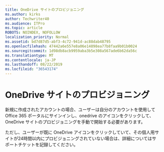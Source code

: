 ```yaml
---
title: OneDrive サイトのプロビジョニング
ms.author: kirks
author: Techwriter40
ms.audience: ITPro
ms.topic: article
ROBOTS: NOINDEX, NOFOLLOW
localization_priority: Normal
ms.assetid: bd7d87d5-abf3-4c72-941d-ac88dab48795
ms.openlocfilehash: 47442a6e557e8a06e14898ea77b8faa9b01b0024
ms.sourcegitcommit: 1d98db8acb9959aba3b5e308a567ade6b62da56c
ms.translationtype: MT
ms.contentlocale: ja-JP
ms.lasthandoff: 08/22/2019
ms.locfileid: "36543174"
---
```

# <a name="onedrive-site-provisioning"></a>OneDrive サイトのプロビジョニング

新規に作成されたアカウントの場合、ユーザーは自分のアカウントを使用して Office 365 ポータルにサインインし、onedrive のアイコンをクリックして、OneDrive サイトのプロビジョニングを手動で開始する必要があります。

ただし、ユーザーが既に OneDrive アイコンをクリックしていて、その個人用サイトが24時間以内にプロビジョニングされていない場合は、詳細についてはサポートチケットを記録してください。

